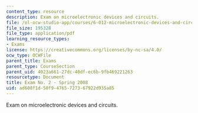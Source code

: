 ```yaml
---
content_type: resource
description: Exam on microelectronic devices and circuits.
file: /ol-ocw-studio-app/courses/6-012-microelectronic-devices-and-circuits-fall-2009/ad608f1d50f94765727367922d935a85_MIT6_012F09_exam2_s08.pdf
file_size: 195328
file_type: application/pdf
learning_resource_types:
- Exams
license: https://creativecommons.org/licenses/by-nc-sa/4.0/
ocw_type: OCWFile
parent_title: Exams
parent_type: CourseSection
parent_uid: 4023a661-27dc-40df-ec6b-9fb469221263
resourcetype: Document
title: Exam No. 2 - Spring 2008
uid: ad608f1d-50f9-4765-7273-67922d935a85
---
```

Exam on microelectronic devices and circuits.